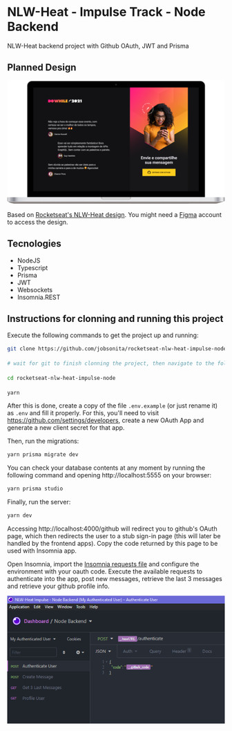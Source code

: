 # NLW-Heat - Impulse Track - Node Backend

NLW-Heat backend project with Github OAuth, JWT and Prisma

## Planned Design

<p align="center"><img alt="Planned design for the app" title="NLW-Heat Impulse Final Design" src="./.github/planned_design.png" width="720px"/></p>

Based on [Rocketseat's NLW-Heat design](https://www.figma.com/community/file/1031699316177416916). You might need a [Figma](https://figma.com) account to access the design.

## Tecnologies

- NodeJS
- Typescript
- Prisma
- JWT
- Websockets
- Insomnia.REST

## Instructions for clonning and running this project

Execute the following commands to get the project up and running:

```bash
git clone https://github.com/jobsonita/rocketseat-nlw-heat-impulse-node.git

# wait for git to finish clonning the project, then navigate to the folder and install the dependencies:

cd rocketseat-nlw-heat-impulse-node

yarn
```

After this is done, create a copy of the file `.env.example` (or just rename it) as `.env` and fill it properly. For this, you'll need to visit https://github.com/settings/developers, create a new OAuth App and generate a new client secret for that app.

Then, run the migrations:

```bash
yarn prisma migrate dev
```

You can check your database contents at any moment by running the following command and opening http://localhost:5555 on your browser:

```bash
yarn prisma studio
```

Finally, run the server:

```bash
yarn dev
```

Accessing http://localhost:4000/github will redirect you to github's OAuth page, which then redirects the user to a stub sign-in page (this will later be handled by the frontend apps). Copy the code returned by this page to be used with Insomnia app.

Open Insomnia, import the [Insomnia requests file](tools/Insomnia_Requests_2021-10-21.json) and configure the environment with your oauth code. Execute the available requests to authenticate into the app, post new messages, retrieve the last 3 messages and retrieve your github profile info.

<p align="center"><img alt="Insomnia requests" title="NLW-Heat Impulse Insomnia Requests" src="./.github/insomnia_requests.png" width="720px"/></p>
